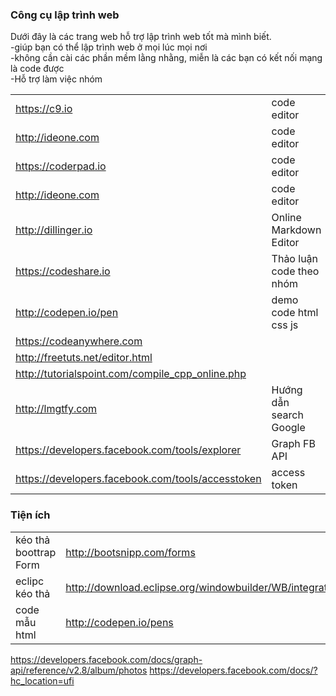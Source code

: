 
### Công cụ lập trình web
Dưới đây là các trang web hỗ trợ lập trình web tốt mà mình biết. <br>
-giúp bạn có thể lập trình web ở mọi lúc mọi nơi <br>
-không cần cài các phần mềm lằng nhằng, miễn là các bạn có kết nối mạng là code được <br>
-Hỗ trợ làm việc nhóm <br>

|   |  |
|---|---|
https://c9.io                                   	| code editor
http://ideone.com									| code editor
https://coderpad.io									| code editor
http://ideone.com									| code editor
http://dillinger.io                             	| Online Markdown Editor
https://codeshare.io                            	| Thảo luận code theo nhóm
http://codepen.io/pen                           	| demo code html css js
https://codeanywhere.com                        	|
http://freetuts.net/editor.html                		|
http://tutorialspoint.com/compile_cpp_online.php    |
http://lmgtfy.com                               	| Hướng dẫn search Google
https://developers.facebook.com/tools/explorer  	| Graph FB API
https://developers.facebook.com/tools/accesstoken 	| access token



### Tiện ích
|   |   |
|---|---|
kéo thả boottrap Form	| http://bootsnipp.com/forms |
eclipc kéo thả 			| http://download.eclipse.org/windowbuilder/WB/integration/4.6/
code mẫu html           | http://codepen.io/pens

https://developers.facebook.com/docs/graph-api/reference/v2.8/album/photos
https://developers.facebook.com/docs/?hc_location=ufi

